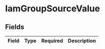 # IamGroupSourceValue


## Fields

| Field       | Type        | Required    | Description |
| ----------- | ----------- | ----------- | ----------- |